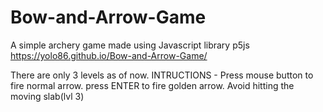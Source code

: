 # Bow-and-Arrow-Game
A simple archery game made using Javascript library p5js
https://yolo86.github.io/Bow-and-Arrow-Game/

There are only 3 levels as of now.
INTRUCTIONS - 
Press mouse button to fire normal arrow.
press ENTER to fire golden arrow.
Avoid hitting the moving slab(lvl 3)
